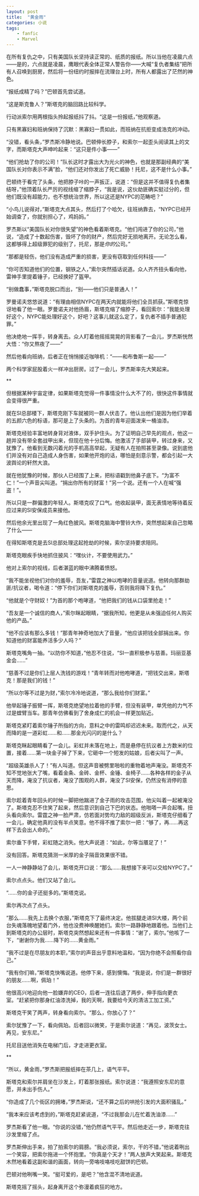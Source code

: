 ```yaml
---
layout: post
title:  "黄金雨"
categories: 小说
tags: 
    - fanfic
    - Marvel
---
```


在所有复仇之中，只有美国队长坚持读正常的、纸质的报纸。所以当他在凌晨六点——是的，六点就是凌晨，鹰眼代表全体正常人警告你——大喊“复仇者集结”把所有人召唤到厨房，然后将一份纽约时报摔在流理台上时，所有人都露出了茫然的神色。

<!--break-->

“报纸成精了吗？”巴顿首先尝试道。

“这是斯克鲁人？”斯塔克的脑回路比较科学。

行动派索尔用两根指头拎起报纸抖了抖。“这是一份报纸，”他观察道。

只有黑寡妇和班纳保持了沉默：黑寡妇一贯如此，而班纳在抗拒变成浩克的冲动。

“没错，看头条，”罗杰斯冷静地说。巴顿伸长脖子，和索尔一起歪头阅读其上的文字，而斯塔克大声呻吟起来：“这只是件小事——”

“他们抢劫了你的公司！”队长这时才露出大为光火的神色，也就是那副经典的“美国队长对你表示不满”脸，“他们还对你发出了死亡威胁！托尼，这不是什么小事。”

巴顿终于看完了头条，他把脖子咔的一声扳正，说道：“但是这并不值得复仇者集结呀，”他顶着队长严厉的视线缩了缩脖子，“我是说，这伙劫匪确实挺过分的，但他们既没有超能力，也不想统治世界，所以这还是NYPC的范畴吧？”

“小鸟儿说得对，”斯塔克大点其头，然后打了个哈欠，往班纳靠去，“NYPC已经开始调查了，你就别担心了，鸡妈妈。”

罗杰斯以“美国队长对你很失望”的神色看着斯塔克。“他们闯进了你的公司，”他说，“造成了十数起伤害，毁坏了你的财产，然后完好无损地离开。无论怎么看，这都够得上超级罪犯的级别了，托尼，那是*你的*公司。”

“那都是轻伤，他们没有造成严重的损害，更没有窃取到任何科技——”

“你可否知道他们的位置，钢铁之人，”索尔突然插话说道。众人齐齐扭头看向他，雷神手里提着锤子，已经换好了盔甲。

“别做蠢事，”斯塔克脱口而出，“别——他们只是普通人！”

罗曼诺夫悠悠说道：“有理由相信NYPC在两天内就能将他们全员抓获。”斯塔克惊讶地看了他一眼。罗曼诺夫对他扬眉，斯塔克缩了缩脖子，看回索尔：“我能处理好这个，NYPC能处理好这个，好吧？这事儿就这么定了，复仇者不插手普通犯罪。”

他决绝地一挥手，转身离去。众人盯着他摇摇晃晃的背影看了一会儿，罗杰斯恍然大悟：“你又熬夜了——”

然后他看向班纳，后者正在悄悄接近咖啡机：“——和布鲁斯一起——”

两个科学家屁股着火一样冲出厨房。过了一会儿，罗杰斯率先大笑起来。

**

但根据某种宇宙定律，如果斯塔克觉得一件事情没什么大不了的，很快这件事情就会变得很严重。

就在SI总部楼下，斯塔克刚下车就被同一群人伏击了。他认出他们是因为他们举着的五颜六色的标语，那可是上了头条的。为首的青年迎面泼来一桶油漆。

斯塔克经验丰富地转身背对液体，双手护住头。为了证明自己早先的观点，他这一趟并没有带全套战甲出来，但现在他十分后悔。他激活了手部装甲，转过身来，又犹豫了。他看到无数闪着光的手机高高举起，无疑有人在拍照甚至录像。说到底他们并没有对自己造成人身伤害，如果他开炮的话，哪怕是刻意示警，都会引起一大波舆论的轩然大浪。

就在他犹豫的时候，那伙人已经围了上来，把标语戳到他鼻子底下。“为富不仁！”一个声音尖叫道。“捐出你所有的财富！”另一个说。还有一个人在喊“强盗！”。

所以只是一群偏激的年轻人。斯塔克叹了口气。他收起装甲，面无表情地等待着反应过来的SI安保成员来接他。

然后他余光里出现了一角红色披风。斯塔克脑海中警铃大作，突然想起来自己忽略了什么——

在得知斯塔克是去SI总部处理这起抢劫的时候，索尔坚持要求陪同。

斯塔克眼疾手快地抓住披风：“嘿伙计，不要使用武力。”

他对上索尔的视线，后者湛蓝的眼中沸腾着愤怒。

“我不能坐视他们对你的羞辱，吾友，”雷霆之神以咆哮的音量说道。他转向那群劫匪/抗议者，喝令道：“停下你们对斯塔克的羞辱，否则我将降下复仇。”

“他就是个守财奴！”为首的那个咆哮道，“他把我们的钱从口袋里抢走！”

“吾友是一个诚信的商人，”索尔眯起眼睛，“据我所知，他更是从未强迫任何人购买他的产品。”

“他不应该有那么多钱！”那青年神奇地加大了音量，“他应该把钱全部捐出来。你知道他的财富能养活多少人吗？”

斯塔克嘴角一抽。“以防你不知道，”他忍不住说，“SI一直积极参与慈善。玛丽亚基金会……”

“慈善不过是你们上层人洗钱的游戏！”青年转而对他咆哮道，“把钱交出来，斯塔克！那是我们的钱！”

“所以尔等不过是为财，”索尔冷冷地说道，“那么我给你们财富。”

他举起锤子振臂一挥，斯塔克绝望地拉着他的手臂，但没有装甲，单凭他的力气不过是螳臂当车。那青年仿佛看到了舍身成仁的机会一样更加贴近。

斯塔克紧盯着索尔锤子所指的方向，意料之中的雷鸣却迟迟未来。取而代之，从天而降的是一道彩虹……和……那金光闪闪的是什么？

斯塔克眯起眼睛看了一会儿。彩虹并未落在地上，而是悬停在抗议者上方数米的位置，接着……第一块金子掉了下来，它砸中一个短发的姑娘，后者尖叫了一声。

“超级英雄杀人了！”有人叫道。但这声音被劈里啪啦的重物着地声淹没。斯塔克不知不觉地张大了嘴，看着金条、金砖、金杯、金锤、金椅子……各种各样的金子从天而降，淹没了抗议者，淹没了围观的人群，淹没了SI安保，仍然没有消停的意思。

索尔趁着青年回头的时候一脚把他踹进了金子雨的攻击范围，他尖叫着一起被淹没了。斯塔克忍不住笑了起来，然后意识到自己下巴的状态。他啪嗒一声合起嘴，扭头看向索尔。雷霆之神一脸严肃，仿若面对势均力敌的超级反派，斯塔克仔细看了一会儿，确定他真的没有半点笑意。他不得不推了索尔一把：“够了，再……再这样下去会出人命的。”

索尔垂下手臂，彩虹随之消失。他大声说道：“如此，尔等当餍足了！”

没有回答。斯塔克猜测一米厚的金子隔音效果很不错。

一人一神静静站了会儿，斯塔克开口说：“那么……我想接下来可以交给NYPC了。”

索尔点点头。他们又站了会儿。

“……你的金子还挺多的。”斯塔克说。

索尔再次点了点头。

“那么……我先上去换个衣服，”斯塔克下了最终决定。他拔腿走进SI大楼，两个前台失魂落魄地望着门外，他也没费神唤醒她们。索尔一路静静地跟着他。当他们上到斯塔克的办公层时，斯塔克突然想起来还有一件事情：“谢了，索尔。”他咳了一下，“谢谢你为我……降下的……黄金雨。”

“我不过是在尽朋友的本职，”索尔的声音出乎意料地温和，“因为你绝不会照看你自己。”

“我有你们嘛，”斯塔克快嘴说道。他停下来，感到懊悔。“我是说，你们是一群很好的朋友……啊，佩珀！”

他很高兴地迎向他一脸嫌弃的CEO，后者一连往后退了两步，伸手指向更衣室。“赶紧把你那身红油漆洗掉，我的天啊，我要给今天的清洁工加工资。”

斯塔克干笑了两声，转身看向索尔。“那么，你放心了？”

索尔犹豫了一下，看向佩珀。后者回以微笑，于是索尔说道：“再见，波茨女士。再见，安东尼。”

托尼目送他消失在电梯门后，才走进更衣室。

**

“所以，黄金雨，”罗杰斯把报纸摔在茶几上，语气平平。

斯塔克和索尔并肩坐在沙发上，盯着那张报纸。索尔说道：“我遵照安东尼的意愿，并未出手伤人。”

“你造成了几个街区的拥堵，”罗杰斯说，“还不算之后的哄抢引发的大面积骚乱。”

“我本来应该考虑到的，”斯塔克赶紧说道，“不过我那会儿在忙着洗油漆……”

罗杰斯看了他一眼。“你说的没错，”他仍然语气平平。然后他走近一步，斯塔克往沙发里缩了点。

罗杰斯伸出手来，拍了拍索尔的肩膀。“我必须说，索尔，干的不错，”他说着咧出一个笑容，把索尔拖进一个怀抱里。“你真是个天才！”两人放声大笑起来。斯塔克木然地看着这副和谐的画面，转向一旁咯吱咯吱吃甜饼的巴顿。

巴顿对他咧嘴一笑。“挺可爱的，是吧？”他含混不清地说道。

斯塔克摇了摇头，起身离开这个弥漫着疯狂的地方。